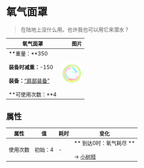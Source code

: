 # 氧气面罩  
> 在陆地上没什么用。也许我也可以用它来潜水？  
  
  氧气面罩  |   图片   
 ----  |  ----:   
 **重量：**350<br><br>**装备时减重：**-150<br><br>**装备：**[“肩部装备”](eTag_Shoulder.md)<br><br>**可使用次数：**4  |  <img decoding="async" src="Sprite/Bubble.png" href="a.md" style="max-width:300px;max-height:300px;">   
  
## 属性   
属性  |  值  |  耗时  |  变化  
----  |  ----  |  ----  |  ----  
使用次数  |  初始：4  |  -  |  ** 到达0时：氧气耗尽 **<br><br>→ [小树枝](Sticks.md)  


<script>document.title="氧气面罩 - 卡牌生存百科 Card Survival Wiki";</script>